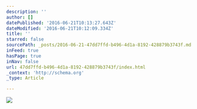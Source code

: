 ```yaml
---
description: ''
author: []
datePublished: '2016-06-21T10:13:27.643Z'
dateModified: '2016-06-21T10:12:09.334Z'
title: ''
starred: false
sourcePath: _posts/2016-06-21-47dd7ffd-b496-4d1a-8192-428879b3743f.md
inFeed: true
hasPage: true
inNav: false
url: 47dd7ffd-b496-4d1a-8192-428879b3743f/index.html
_context: 'http://schema.org'
_type: Article

---
```

![](https://the-grid-user-content.s3-us-west-2.amazonaws.com/4e5ebf9c-782b-4e64-b506-44ee1a61df96.jpg)